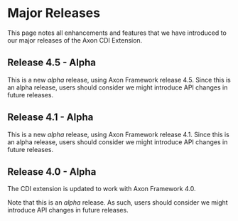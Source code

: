 # Major Releases

This page notes all enhancements and features that we have introduced to our major releases of the Axon CDI Extension.

## Release 4.5 - Alpha

This is a new _alpha_ release, using Axon Framework release 4.5.
Since this is an alpha release, users should consider we might introduce API changes in future releases.

## Release 4.1 - Alpha

This is a new _alpha_ release, using Axon Framework release 4.1.
Since this is an alpha release, users should consider we might introduce API changes in future releases.

## Release 4.0 - Alpha

The CDI extension is updated to work with Axon Framework 4.0.

Note that this is an _alpha_ release.
As such, users should consider we might introduce API changes in future releases.
